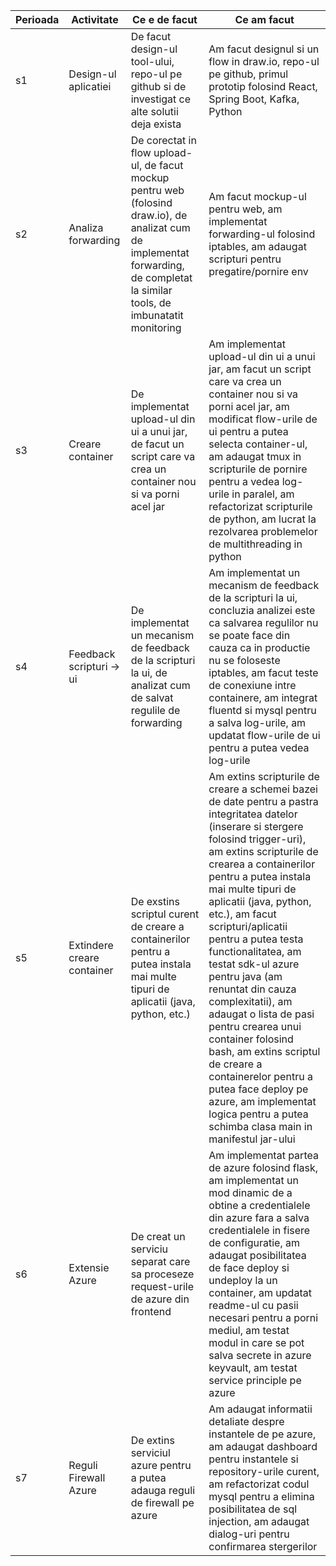 | Perioada | Activitate           | Ce e de facut                                                                                                                                                                     | Ce am facut                                                                                                                      |
| -------- | -------------------- | --------------------------------------------------------------------------------------------------------------------------------------------------------------------------------- | -------------------------------------------------------------------------------------------------------------------------------- |
| s1       | Design-ul aplicatiei | De facut design-ul tool-ului, repo-ul pe github si de investigat ce alte solutii deja exista                                                                                      | Am facut designul si un flow in draw.io, repo-ul pe github, primul prototip folosind React, Spring Boot, Kafka, Python           |
| s2       | Analiza forwarding   | De corectat in flow upload-ul, de facut mockup pentru web (folosind draw.io), de analizat cum de implementat forwarding, de completat la similar tools, de imbunatatit monitoring | Am facut mockup-ul pentru web, am implementat forwarding-ul folosind iptables, am adaugat scripturi pentru pregatire/pornire env |
| s3       | Creare container | De implementat upload-ul din ui a unui jar, de facut un script care va crea un container nou si va porni acel jar | Am implementat upload-ul din ui a unui jar, am facut un script care va crea un container nou si va porni acel jar, am modificat flow-urile de ui pentru a putea selecta container-ul, am adaugat tmux in scripturile de pornire pentru a vedea log-urile in paralel, am refactorizat scripturile de python, am lucrat la rezolvarea problemelor de multithreading in python |
| s4       | Feedback scripturi -> ui | De implementat un mecanism de feedback de la scripturi la ui, de analizat cum de salvat regulile de forwarding | Am implementat un mecanism de feedback de la scripturi la ui, concluzia analizei este ca salvarea regulilor nu se poate face din cauza ca in productie nu se foloseste iptables, am facut teste de conexiune intre containere, am integrat fluentd si mysql pentru a salva log-urile, am updatat flow-urile de ui pentru a putea vedea log-urile |
| s5 | Extindere creare container | De exstins scriptul curent de creare a containerilor pentru a putea instala mai multe tipuri de aplicatii (java, python, etc.) | Am extins scripturile de creare a schemei bazei de date pentru a pastra integritatea datelor (inserare si stergere folosind trigger-uri), am extins scripturile de crearea a containerilor pentru a putea instala mai multe tipuri de aplicatii (java, python, etc.), am facut scripturi/aplicatii pentru a putea testa functionalitatea, am testat sdk-ul azure pentru java (am renuntat din cauza complexitatii), am adaugat o lista de pasi pentru crearea unui container folosind bash, am extins scriptul de creare a containerelor pentru a putea face deploy pe azure, am implementat logica pentru a putea schimba clasa main in manifestul jar-ului |
| s6 | Extensie Azure | De creat un serviciu separat care sa proceseze request-urile de azure din frontend | Am implementat partea de azure folosind flask, am implementat un mod dinamic de a obtine a credentialele din azure fara a salva credentialele in fisere de configuratie, am adaugat posibilitatea de face deploy si undeploy la un container, am updatat readme-ul cu pasii necesari pentru a porni mediul, am testat modul in care se pot salva secrete in azure keyvault, am testat service principle pe azure
| s7 | Reguli Firewall Azure | De extins serviciul azure pentru a putea adauga reguli de firewall pe azure | Am adaugat informatii detaliate despre instantele de pe azure, am adaugat dashboard pentru instantele si repository-urile curent, am refactorizat codul mysql pentru a elimina posibilitatea de sql injection, am adaugat dialog-uri pentru confirmarea stergerilor
